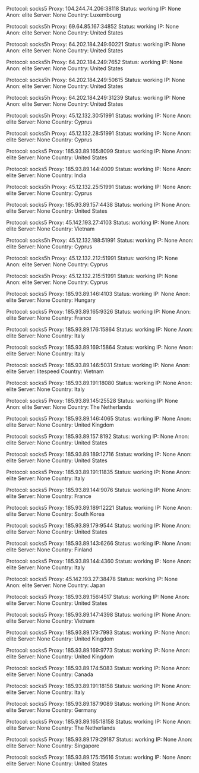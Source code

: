 Protocol: socks5
Proxy: 104.244.74.206:38118
Status: working
IP: None
Anon: elite
Server: None
Country: Luxembourg

Protocol: socks5h
Proxy: 69.64.85.167:34852
Status: working
IP: None
Anon: elite
Server: None
Country: United States

Protocol: socks5h
Proxy: 64.202.184.249:60221
Status: working
IP: None
Anon: elite
Server: None
Country: United States

Protocol: socks5h
Proxy: 64.202.184.249:7652
Status: working
IP: None
Anon: elite
Server: None
Country: United States

Protocol: socks5h
Proxy: 64.202.184.249:50615
Status: working
IP: None
Anon: elite
Server: None
Country: United States

Protocol: socks5h
Proxy: 64.202.184.249:31239
Status: working
IP: None
Anon: elite
Server: None
Country: United States

Protocol: socks5h
Proxy: 45.12.132.30:51991
Status: working
IP: None
Anon: elite
Server: None
Country: Cyprus

Protocol: socks5h
Proxy: 45.12.132.28:51991
Status: working
IP: None
Anon: elite
Server: None
Country: Cyprus

Protocol: socks5
Proxy: 185.93.89.165:8099
Status: working
IP: None
Anon: elite
Server: None
Country: United States

Protocol: socks5
Proxy: 185.93.89.144:4009
Status: working
IP: None
Anon: elite
Server: None
Country: India

Protocol: socks5h
Proxy: 45.12.132.25:51991
Status: working
IP: None
Anon: elite
Server: None
Country: Cyprus

Protocol: socks5
Proxy: 185.93.89.157:4438
Status: working
IP: None
Anon: elite
Server: None
Country: United States

Protocol: socks5
Proxy: 45.142.193.27:4103
Status: working
IP: None
Anon: elite
Server: None
Country: Vietnam

Protocol: socks5h
Proxy: 45.12.132.188:51991
Status: working
IP: None
Anon: elite
Server: None
Country: Cyprus

Protocol: socks5h
Proxy: 45.12.132.212:51991
Status: working
IP: None
Anon: elite
Server: None
Country: Cyprus

Protocol: socks5h
Proxy: 45.12.132.215:51991
Status: working
IP: None
Anon: elite
Server: None
Country: Cyprus

Protocol: socks5
Proxy: 185.93.89.146:4103
Status: working
IP: None
Anon: elite
Server: None
Country: Hungary

Protocol: socks5
Proxy: 185.93.89.165:9326
Status: working
IP: None
Anon: elite
Server: None
Country: France

Protocol: socks5
Proxy: 185.93.89.176:15864
Status: working
IP: None
Anon: elite
Server: None
Country: Italy

Protocol: socks5
Proxy: 185.93.89.169:15864
Status: working
IP: None
Anon: elite
Server: None
Country: Italy

Protocol: socks5
Proxy: 185.93.89.146:5031
Status: working
IP: None
Anon: elite
Server: litespeed
Country: Vietnam

Protocol: socks5
Proxy: 185.93.89.191:18080
Status: working
IP: None
Anon: elite
Server: None
Country: Italy

Protocol: socks5
Proxy: 185.93.89.145:25528
Status: working
IP: None
Anon: elite
Server: None
Country: The Netherlands

Protocol: socks5
Proxy: 185.93.89.146:4065
Status: working
IP: None
Anon: elite
Server: None
Country: United Kingdom

Protocol: socks5
Proxy: 185.93.89.157:8192
Status: working
IP: None
Anon: elite
Server: None
Country: United States

Protocol: socks5
Proxy: 185.93.89.189:12716
Status: working
IP: None
Anon: elite
Server: None
Country: United States

Protocol: socks5
Proxy: 185.93.89.191:11835
Status: working
IP: None
Anon: elite
Server: None
Country: Italy

Protocol: socks5
Proxy: 185.93.89.144:9076
Status: working
IP: None
Anon: elite
Server: None
Country: France

Protocol: socks5
Proxy: 185.93.89.189:12221
Status: working
IP: None
Anon: elite
Server: None
Country: South Korea

Protocol: socks5
Proxy: 185.93.89.179:9544
Status: working
IP: None
Anon: elite
Server: None
Country: United States

Protocol: socks5
Proxy: 185.93.89.143:6266
Status: working
IP: None
Anon: elite
Server: None
Country: Finland

Protocol: socks5
Proxy: 185.93.89.144:4360
Status: working
IP: None
Anon: elite
Server: None
Country: Italy

Protocol: socks5
Proxy: 45.142.193.27:38478
Status: working
IP: None
Anon: elite
Server: None
Country: Japan

Protocol: socks5
Proxy: 185.93.89.156:4517
Status: working
IP: None
Anon: elite
Server: None
Country: United States

Protocol: socks5
Proxy: 185.93.89.147:4398
Status: working
IP: None
Anon: elite
Server: None
Country: Vietnam

Protocol: socks5
Proxy: 185.93.89.179:7993
Status: working
IP: None
Anon: elite
Server: None
Country: United Kingdom

Protocol: socks5
Proxy: 185.93.89.169:9773
Status: working
IP: None
Anon: elite
Server: None
Country: United Kingdom

Protocol: socks5
Proxy: 185.93.89.174:5083
Status: working
IP: None
Anon: elite
Server: None
Country: Canada

Protocol: socks5
Proxy: 185.93.89.191:18158
Status: working
IP: None
Anon: elite
Server: None
Country: Italy

Protocol: socks5
Proxy: 185.93.89.187:9089
Status: working
IP: None
Anon: elite
Server: None
Country: Germany

Protocol: socks5
Proxy: 185.93.89.165:18158
Status: working
IP: None
Anon: elite
Server: None
Country: The Netherlands

Protocol: socks5
Proxy: 185.93.89.179:29187
Status: working
IP: None
Anon: elite
Server: None
Country: Singapore

Protocol: socks5
Proxy: 185.93.89.175:15616
Status: working
IP: None
Anon: elite
Server: None
Country: United States

